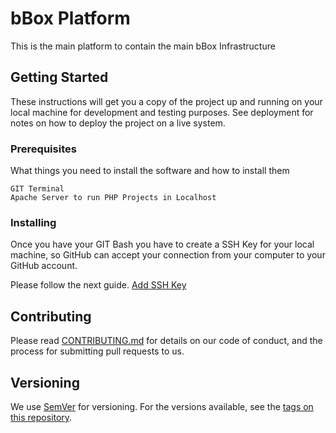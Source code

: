 # bBox Platform

This is the main platform to contain the main bBox Infrastructure

## Getting Started

These instructions will get you a copy of the project up and running on your local machine for development and testing purposes. See deployment for notes on how to deploy the project on a live system.

### Prerequisites

What things you need to install the software and how to install them

```
GIT Terminal
Apache Server to run PHP Projects in Localhost
```

### Installing

Once you have your GIT Bash you have to create a SSH Key for your local machine, so GitHub can accept your connection from your computer to your GitHub account.

Please follow the next guide.
[Add SSH Key](https://help.github.com/articles/generating-a-new-ssh-key-and-adding-it-to-the-ssh-agent/)

## Contributing

Please read [CONTRIBUTING.md](#) for details on our code of conduct, and the process for submitting pull requests to us.

## Versioning

We use [SemVer](http://semver.org/) for versioning.
For the versions available, see the [tags on this repository]().
